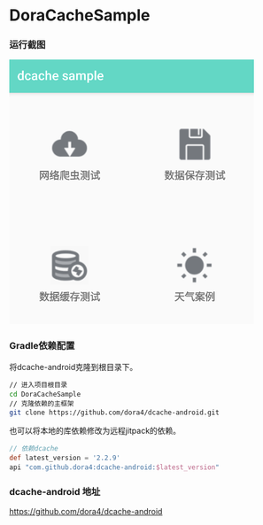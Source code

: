 # DoraCacheSample

### 运行截图

![avatar](https://github.com/dora4/DoraCacheSample/blob/main/art/dcache.png)

### Gradle依赖配置

将dcache-android克隆到根目录下。

```bash
// 进入项目根目录
cd DoraCacheSample
// 克隆依赖的主框架
git clone https://github.com/dora4/dcache-android.git
```
也可以将本地的库依赖修改为远程jitpack的依赖。

```groovy
// 依赖dcache
def latest_version = '2.2.9'
api "com.github.dora4:dcache-android:$latest_version"
```

### dcache-android 地址
https://github.com/dora4/dcache-android
